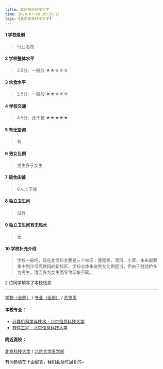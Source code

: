 ```yaml
---
title: 北京信息科技大学
time: 2020-07-08 10:35:13
tags: [北京信息科技大学]
---
```

#### 1 学校级别
> 行业名校


#### 2 学校整体水平
> 2.5分，一般般
★★☆☆☆


#### 3 伙食水平
>  2.5分，一般般
★★☆☆☆

#### 4 学校交通
> 4.5分，还不错
★★★★★


#### 5 有无空调
> 有


#### 6 男女比例
> 男生多于女生

#### 7 宿舍床铺
> 8人上下铺
 

#### 8 独立卫生间
> 没有


#### 9 独立卫生间有无热水
> 无


#### 10 学校补充介绍
> 学校一般吧，现在北信科主要是三个校区：健翔桥、清河、小营，未来都要集中到沙河高教园的新校区。学校总体来说男女比例适当，但由于健翔桥多为男生，清河多为女生而导致印象不同。

2 位同学填写了本校信息
***
[学校（全部）](https://univgo.github.io/2020/07/09/学校汇总页) / [专业（全部）](https://univgo.github.io/2020/07/09/专业汇总页) / [总览页](https://univgo.github.io/2020/07/09/总览)
#### 本校专业：
- [计算机科学与技术 - 北京信息科技大学](https://univgo.github.io/2020/07/08/计算机科学与技术%20-%20北京信息科技大学)
- [软件工程 - 北京信息科技大学](https://univgo.github.io/2020/07/08/软件工程%20-%20北京信息科技大学)

#### 附近高校：
[北京科技大学](https://univgo.github.io/2020/07/08/北京科技大学) / [北京大学医学部](https://univgo.github.io/2020/07/08/北京大学医学部) 


有问题请在下面留言，我们会及时回复的~
